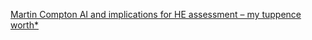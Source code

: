 [Martin Compton   AI and implications for HE assessment – my tuppence worth* ](https://qi.tc/qi/110139)